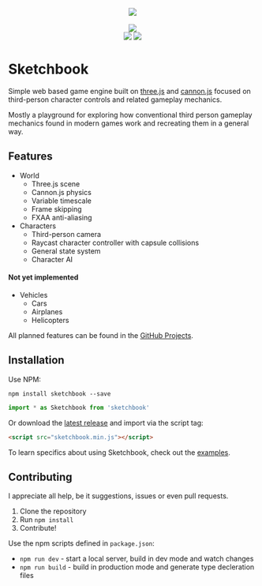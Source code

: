 <p align="center">
    <a href="http://jblaha.art"><img src="https://i.imgur.com/VM9yu68.png"></a>
    <br>
    <br>
    <a href="http://jblaha.art" target="_blank"><img src="https://i.imgur.com/JDmSWj9.png"></a>
    <br>
    <a href="https://www.npmjs.com/package/sketchbook"><img src="https://img.shields.io/npm/v/sketchbook?style=flat-square"></a>
    <a href="https://travis-ci.org/swift502/Sketchbook"><img src="https://img.shields.io/travis/swift502/sketchbook?style=flat-square"></a>
</p>

# Sketchbook

Simple web based game engine built on [three.js](https://github.com/mrdoob/three.js) and [cannon.js](https://github.com/schteppe/cannon.js) focused on third-person character controls and related gameplay mechanics.

Mostly a playground for exploring how conventional third person gameplay mechanics found in modern games work and recreating them in a general way.


## Features

* World
    * Three.js scene
    * Cannon.js physics
    * Variable timescale
    * Frame skipping
    * FXAA anti-aliasing
* Characters
    * Third-person camera
    * Raycast character controller with capsule collisions
    * General state system
    * Character AI

#### Not yet implemented

* Vehicles
    * Cars
    * Airplanes
    * Helicopters

All planned features can be found in the [GitHub Projects](https://github.com/swift502/Sketchbook/projects).

## Installation

Use NPM:
```shell
npm install sketchbook --save
```
```js
import * as Sketchbook from 'sketchbook'
```

Or download the [latest release](https://github.com/swift502/Sketchbook/releases) and import via the script tag:
```html
<script src="sketchbook.min.js"></script>
```

<!-- ## Usage

This snippet turns a blank page into a playable character demo.

```js
const world = new Sketchbook.World();
world.loadBasicLevel();

let player = new Sketchbook.Character();
world.add(player);
player.takeControl();
``` -->

To learn specifics about using Sketchbook, check out the [examples](https://github.com/swift502/Sketchbook/tree/master/examples).

## Contributing

I appreciate all help, be it suggestions, issues or even pull requests.

1. Clone the repository
3. Run `npm install`
4. Contribute!

Use the npm scripts defined in `package.json`:
* `npm run dev` - start a local server, build in dev mode and watch changes
* `npm run build` - build in production mode and generate type decleration files

